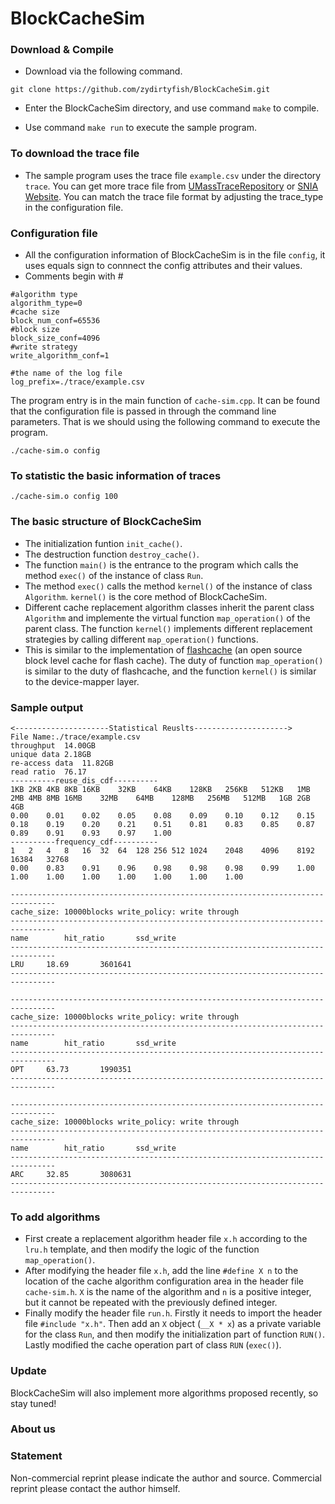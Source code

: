 # BlockCacheSim

### Download & Compile

* Download via the following command.
```
git clone https://github.com/zydirtyfish/BlockCacheSim.git
```

* Enter the BlockCacheSim directory, and use command ```make``` to compile.

* Use command ```make run``` to execute the sample program.

### To download the trace file

* The sample program uses the trace file ```example.csv``` under the directory ```trace```. You can get more trace file from [UMassTraceRepository](http://traces.cs.umass.edu/index.php/Storage/Storage) or [SNIA Website](http://iotta.snia.org/tracetypes/3). You can match the trace file format by adjusting the trace_type in the configuration file.

### Configuration file
* All the configuration information of BlockCacheSim is in the file ```config```, it uses equals sign to connnect the config attributes and their values. 
* Comments begin with #
```
#algorithm type
algorithm_type=0
#cache size
block_num_conf=65536
#block size
block_size_conf=4096
#write strategy
write_algorithm_conf=1

#the name of the log file
log_prefix=./trace/example.csv
```

The program entry is in the main function of ```cache-sim.cpp```. It can be found that the configuration file is passed in through the command line parameters. That is we should using the following command to execute the program.
```
./cache-sim.o config
```

### To statistic the basic information of traces
```
./cache-sim.o config 100
```

### The basic structure of BlockCacheSim

- The initialization funtion ```init_cache()```.
- The destruction function ```destroy_cache()```.
- The function ```main()```  is the entrance to the program which calls the method ```exec()``` of the instance of class ```Run```.
- The method ```exec()``` calls the method ```kernel()``` of the instance of class ```Algorithm```. ```kernel()``` is the core method of BlockCacheSim.
- Different cache replacement algorithm classes inherit the parent class ```Algorithm``` and implemente the virtual function ```map_operation()``` of the parent class. The function ```kernel()```  implements different replacement strategies by calling different ```map_operation()``` functions. 
- This is similar to the implementation of [flashcache](https://github.com/facebookarchive/flashcache) (an open source block level cache for flash cache). The duty of function ```map_operation()``` is similar to the duty of flashcache, and the function ```kernel()``` is similar to the device-mapper layer.

<!--### The results
![image](http://onx1obrfu.bkt.clouddn.com/joystorage/blogs/缓存模拟器-cache-sim1.jpg)-->

### Sample output
```
<---------------------Statistical Reuslts--------------------->
File Name:./trace/example.csv
throughput	14.00GB
unique data	2.18GB
re-access data	11.82GB
read ratio	76.17
----------reuse_dis_cdf----------
1KB	2KB	4KB	8KB	16KB	32KB	64KB	128KB	256KB	512KB	1MB	2MB	4MB	8MB	16MB	32MB	64MB	128MB	256MB	512MB	1GB	2GB	4GB	
0.00	0.01	0.02	0.05	0.08	0.09	0.10	0.12	0.15	0.18	0.19	0.20	0.21	0.51	0.81	0.83	0.85	0.87	0.89	0.91	0.93	0.97	1.00	
----------frequency_cdf----------
1	2	4	8	16	32	64	128	256	512	1024	2048	4096	8192	16384	32768	
0.00	0.83	0.91	0.96	0.98	0.98	0.98	0.99	1.00	1.00	1.00	1.00	1.00	1.00	1.00	1.00	

--------------------------------------------------------------------------------
cache_size: 10000blocks	write_policy: write through
--------------------------------------------------------------------------------
name		hit_ratio		ssd_write
--------------------------------------------------------------------------------
LRU		18.69		3601641
--------------------------------------------------------------------------------

--------------------------------------------------------------------------------
cache_size: 10000blocks	write_policy: write through
--------------------------------------------------------------------------------
name		hit_ratio		ssd_write
--------------------------------------------------------------------------------
OPT		63.73		1990351
--------------------------------------------------------------------------------

--------------------------------------------------------------------------------
cache_size: 10000blocks	write_policy: write through
--------------------------------------------------------------------------------
name		hit_ratio		ssd_write
--------------------------------------------------------------------------------
ARC		32.85		3080631
--------------------------------------------------------------------------------
```
<!--![image](http://onx1obrfu.bkt.clouddn.com/joystorage/blogs/缓存模拟器-cache-sim2.jpg)-->

### To add algorithms
- First create a replacement algorithm header file ```x.h``` according to the ```lru.h``` template, and then modify the logic of the function ```map_operation()```.
- After modifying the header file ```x.h```, add the line ```#define X n``` to the location of the cache algorithm configuration area in the header file ```cache-sim.h```. ```X``` is the name of the algorithm and ```n``` is a positive integer, but it cannot be repeated with the previously defined integer.
- Finally modify the header file ```run.h```. Firstly it needs to import the header file ```#include "x.h"```. Then add an ```X``` object (```__X * x```) as a private variable for the class ```Run```, and then modify the initialization part of function ```RUN()```. Lastly modified the cache operation part of class ```RUN``` (```exec()```).

### Update
BlockCacheSim will also implement more algorithms proposed recently, so stay tuned!

### About us
<!--Yu Zhang-->

### Statement
Non-commercial reprint please indicate the author and source. Commercial reprint please contact the author himself.

<!-- 非商业转载请注明作者及出处。商业转载请联系作者本人-->
